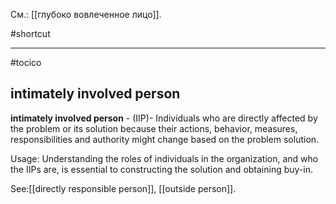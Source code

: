 См.: [[глубоко вовлеченное лицо]].

#shortcut




<hr/>

#tocico

## intimately involved person

<b>intimately involved person</b> - (IIP)- Individuals who are directly affected by the problem or its solution because their actions, behavior, measures, responsibilities and authority might change based on the problem solution.



Usage: Understanding the roles of individuals in the organization, and who the IIPs are, is essential to constructing the solution and obtaining buy-in.




See:[[directly responsible person]], [[outside person]].
